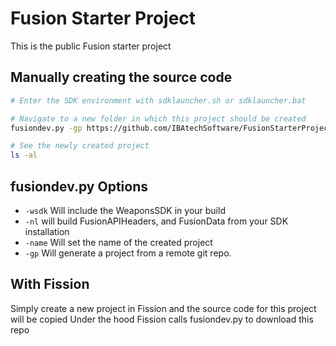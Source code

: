 # Fusion Starter Project
This is the public Fusion starter project

## Manually creating the source code
```bash
# Enter the SDK environment with sdklauncher.sh or sdklauncher.bat

# Navigate to a new folder in which this project should be created
fusiondev.py -gp https://github.com/IBAtechSoftware/FusionStarterProject.git -name MyProject

# See the newly created project
ls -al 
```

## fusiondev.py Options
- `-wsdk` Will include the WeaponsSDK in your build
- `-nl` will build FusionAPIHeaders, and FusionData from your SDK installation
- `-name` Will set the name of the created project
- `-gp` Will generate a project from a remote git repo.

## With Fission
Simply create a new project in Fission and the source code for this project will be copied
Under the hood Fission calls fusiondev.py to download this repo
